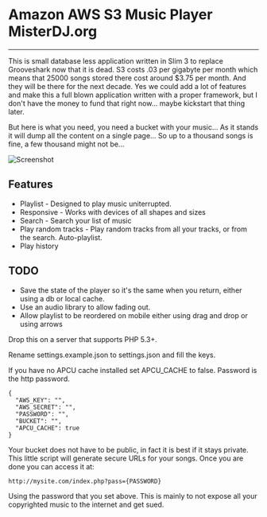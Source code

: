 # Amazon AWS S3 Music Player MisterDJ.org
-----

This is small database less application written in Slim 3 to replace Grooveshark now that it is dead. S3 costs .03 per gigabyte per month which means that 25000 songs stored there cost around $3.75 per month. And they will be there for the next decade. Yes we could add a lot of features and make this a full blown application written with a proper framework, but I don't have the money to fund that right now... maybe kickstart that thing later.

But here is what you need, you need a bucket with your music... As it stands it will dump all the content on a single page... So up to a thousand songs is fine, a few thousand might not be...

![Screenshot](https://raw.githubusercontent.com/etopian/amazon-s3-music-player/master/music.png)

## Features
- Playlist - Designed to play music uniterrupted.
- Responsive - Works with devices of all shapes and sizes
- Search - Search your list of music
- Play random tracks - Play random tracks from all your tracks, or from the search. Auto-playlist.
- Play history


## TODO
- Save the state of the player so it's the same when you return, either using a db or local cache.
- Use an audio library to allow fading out.
- Allow playlist to be reordered on mobile either using drag and drop or using arrows

Drop this on a server that supports PHP 5.3+. 

Rename settings.example.json to settings.json and fill the keys.

If you have no APCU cache installed set APCU_CACHE to false. Password is the http password.

```
{
  "AWS_KEY": "",
  "AWS_SECRET": "",
  "PASSWORD": "",
  "BUCKET": "",
  "APCU_CACHE": true
}
```

Your bucket does not have to be public, in fact it is best if it stays private. This little script will generate secure URLs for your songs. Once you are done you can access it at:
```
http://mysite.com/index.php?pass={PASSWORD}
```

Using the password that you set above. This is mainly to not expose all your copyrighted music to the internet and get sued.
